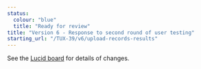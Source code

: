 ```yaml
---
status:
  colour: "blue"
  title: "Ready for review"
title: "Version 6 - Response to second round of user testing"
starting_url: "/TUX-39/v6/upload-records-results"
---
```


See the [Lucid board](https://lucid.app/lucidspark/a9b6060b-1896-4a11-9ed8-6f73b4c276ac/edit?view_items=hgQAjiQpv_k4&invitationId=inv_a7a28175-c262-4170-88d1-abcd80517114) for details of changes.
